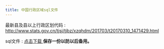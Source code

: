 ```yaml
---
title: 中国行政区域sql文件 
---
```


最新县及县以上行政区划代码 : http://www.stats.gov.cn/tjsj/tjbz/xzqhdm/201703/t20170310_1471429.html

sql文件 :  <a href='https://mengchenchen.github.io/data/china_region.sql'>点击下载 </a> **保存一份以防以后备用。**